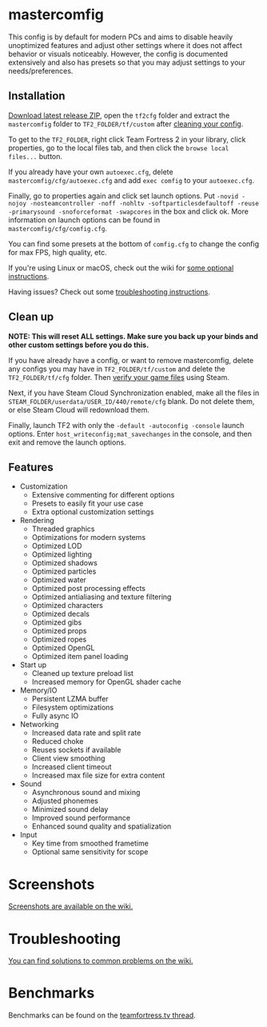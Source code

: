 # mastercomfig

This config is by default for modern PCs and aims to disable heavily unoptimized
features and adjust other settings where it does not affect behavior or visuals
noticeably. However, the config is documented extensively and also has presets
so that you may adjust settings to your needs/preferences.

## Installation

[Download latest release ZIP](https://github.com/mastercoms/tf2cfg/releases/latest), open the `tf2cfg` folder and extract
the `mastercomfig` folder to `TF2_FOLDER/tf/custom` after [cleaning your config](#clean-up).

To get to the `TF2_FOLDER`, right click Team Fortress 2 in your library, click
properties, go to the local files tab, and then click the `browse local files...`
button.

If you already have your own `autoexec.cfg`, delete `mastercomfig/cfg/autoexec.cfg` and
add `exec comfig` to your `autoexec.cfg`.

Finally, go to properties again and click set launch options.
Put `-novid -nojoy -nosteamcontroller -noff -nohltv -softparticlesdefaultoff -reuse -primarysound -snoforceformat -swapcores` in
the box and click ok. More information on launch options can be found in
`mastercomfig/cfg/comfig.cfg`.

You can find some presets at the bottom of `comfig.cfg` to change the config for max FPS, high quality, etc.

If you're using Linux or macOS, check out the wiki for [some optional instructions](https://github.com/mastercoms/tf2cfg/wiki/OpenGL-Systems).

Having issues? Check out some [troubleshooting instructions](https://github.com/mastercoms/tf2cfg/wiki/Troubleshooting).

## Clean up

**NOTE: This will reset ALL settings. Make sure you back up your binds and other
custom settings before you do this.**

If you have already have a config, or want to remove mastercomfig, delete any configs you
may have in `TF2_FOLDER/tf/custom` and delete the `TF2_FOLDER/tf/cfg` folder.
Then [verify your game files](https://support.steampowered.com/kb_article.php?ref=2037-QEUH-3335) using Steam.

Next, if you have Steam Cloud Synchronization enabled, make all the files in `STEAM_FOLDER/userdata/USER_ID/440/remote/cfg` blank. Do not delete them, or else Steam Cloud will redownload them.

Finally, launch TF2 with only the `-default -autoconfig -console` launch options. Enter `host_writeconfig;mat_savechanges` in the console, and then exit and remove the launch options.

## Features

* Customization
  * Extensive commenting for different options
  * Presets to easily fit your use case
  * Extra optional customization settings
* Rendering
  * Threaded graphics
  * Optimizations for modern systems
  * Optimized LOD
  * Optimized lighting
  * Optimized shadows
  * Optimized particles
  * Optimized water
  * Optimized post processing effects
  * Optimized antialiasing and texture filtering
  * Optimized characters
  * Optimized decals
  * Optimized gibs
  * Optimized props
  * Optimized ropes
  * Optimized OpenGL
  * Optimized item panel loading
* Start up
  * Cleaned up texture preload list
  * Increased memory for OpenGL shader cache
* Memory/IO
  * Persistent LZMA buffer
  * Filesystem optimizations
  * Fully async IO
* Networking
  * Increased data rate and split rate
  * Reduced choke
  * Reuses sockets if available
  * Client view smoothing
  * Increased client timeout
  * Increased max file size for extra content
* Sound
  * Asynchronous sound and mixing
  * Adjusted phonemes
  * Minimized sound delay
  * Improved sound performance
  * Enhanced sound quality and spatialization
* Input
  * Key time from smoothed frametime
  * Optional same sensitivity for scope

# Screenshots

[Screenshots are available on the wiki.](https://github.com/mastercoms/tf2cfg/wiki/Screenshots)

# Troubleshooting

[You can find solutions to common problems on the wiki.](https://github.com/mastercoms/tf2cfg/wiki/Troubleshooting)

# Benchmarks

Benchmarks can be found on the [teamfortress.tv thread](http://www.teamfortress.tv/42867/mastercomfig-fps-customization-config/).

